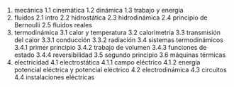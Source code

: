 
1. mecánica
    1.1 cinemática
    1.2 dinámica
    1.3 trabajo y energía
2. fluidos
    2.1 intro
    2.2 hidrostática
    2.3 hidrodinámica
    2.4 principio de Bernoulli
    2.5 fluidos reales
3. termodinámica
    3.1 calor y temperatura
    3.2 calorimetría
    3.3 transmisión del calor
        3.3.1 conducción
        3.3.2 radiación
    3.4 sistemas termodinámicos
        3.4.1 primer principio
        3.4.2 trabajo de volumen
        3.4.3 funciones de estado
        3.4.4 reversibilidad
    3.5 segundo principio
    3.6 máquinas térmicas
4. electricidad
    4.1 electrostática
        4.1.1 campo eléctrico
        4.1.2 energía potencial eléctrica y potencial eléctrico
    4.2 electrodinámica
    4.3 circuitos
    4.4 instalaciones eléctricas

